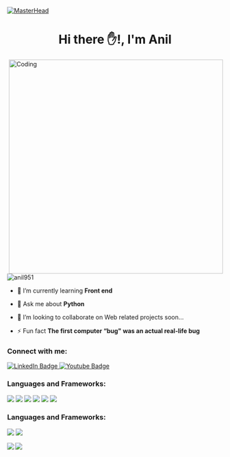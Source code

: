 [![MasterHead](https://www.inspiredbusinessmedia.com/wp-content/uploads/2020/09/Twilio.jpg)](https://rishavchanda.io)
<h1 align="center">Hi there ✋!, I'm Anil</h1>

<img align="right" alt="Coding" width="500" src="https://raw.githubusercontent.com/saadeghi/saadeghi/master/dino.gif">

<p align="left"> <img src="https://komarev.com/ghpvc/?username=anil951&label=Profile%20views&color=0e75b6&style=flat" alt="anil951" /> </p>

- 🌱 I’m currently learning **Front end**

- 💬 Ask me about **Python**

- 📝 I’m looking to collaborate on Web related projects soon...

- ⚡ Fun fact **The first computer “bug" was an actual real-life bug**

<h3 align="left">Connect with me:</h3>
<p align="left">
<div id="badges">
  <a href="https://www.linkedin.com/in/anilkumar-borige-b6576a234/">
    <img src="https://img.shields.io/badge/LinkedIn-blue?style=for-the-badge&logo=linkedin&logoColor=white" alt="LinkedIn Badge"/>
  </a>
  <a href="https://www.youtube.com/channel/UC5NPBrkNuF83MxaHtliC4zA">
    <img src="https://img.shields.io/badge/YouTube-red?style=for-the-badge&logo=youtube&logoColor=white" alt="Youtube Badge"/>
  </a>
</div>

</p>

<h3 align="left">Languages and Frameworks:</h3>
<p aligm="left">
<img src="https://img.shields.io/badge/Python-3776AB?style=for-the-badge&logo=python&logoColor=white" />
<img src="https://img.shields.io/badge/C%2B%2B-00599C?style=for-the-badge&logo=c%2B%2B&logoColor=white" />
<img src="https://img.shields.io/badge/HTML5-E34F26?style=for-the-badge&logo=html5&logoColor=white" />
<img src="https://img.shields.io/badge/CSS3-1572B6?style=for-the-badge&logo=css3&logoColor=white" />
<img src="https://img.shields.io/badge/JavaScript-323330?style=for-the-badge&logo=javascript&logoColor=F7DF1E" />
<img src="https://img.shields.io/badge/Django-092E20?style=for-the-badge&logo=django&logoColor=white" />
</p>

<h3 align="left">Languages and Frameworks:</h3>
<p aligm="left">
<img src="https://img.shields.io/badge/Visual_Studio_Code-0078D4?style=for-the-badge&logo=visual%20studio%20code&logoColor=white" />
<img src="https://img.shields.io/badge/Visual_Studio-5C2D91?style=for-the-badge&logo=visual%20studio&logoColor=white" />
</p>

<p><img align="left" src="https://github-readme-stats.vercel.app/api?username=Anil951&show_icons=true&title_color=f8d49d&icon_color=db6400&text_color=eeeeee&bg_color=222831"/></p>
<img align="center" src="https://github-readme-stats.vercel.app/api/top-langs/?username=Anil951&layout=compact&theme=cobalt&hide_border=true" />
